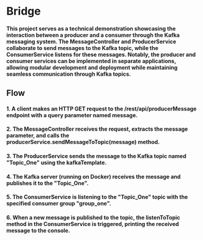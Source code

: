 # Bridge
#### This project serves as a technical demonstration showcasing the interaction between a producer and a consumer through the Kafka messaging system. The MessageController and ProducerService collaborate to send messages to the Kafka topic, while the ConsumerService listens for these messages. Notably, the producer and consumer services can be implemented in separate applications, allowing modular development and deployment while maintaining seamless communication through Kafka topics.
## Flow
#### 1. A client makes an HTTP GET request to the /rest/api/producerMessage endpoint with a query parameter named message.
#### 2. The MessageController receives the request, extracts the message parameter, and calls the producerService.sendMessageToTopic(message) method.
#### 3. The ProducerService sends the message to the Kafka topic named "Topic_One" using the kafkaTemplate.
#### 4. The Kafka server (running on Docker) receives the message and publishes it to the "Topic_One".
#### 5. The ConsumerService is listening to the "Topic_One" topic with the specified consumer group "group_one".
#### 6. When a new message is published to the topic, the listenToTopic method in the ConsumerService is triggered, printing the received message to the console.
